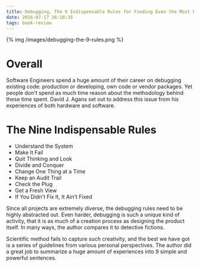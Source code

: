 ```yaml
---
title: Debugging, The 9 Indispensable Rules for Finding Even the Most Elusive Software and Hardware Problems
date: 2016-07-17 16:18:35
tags: book-review
---
```


{% img /images/debugging-the-9-rules.png %}

Overall
===
Software Engineers spend a huge amount of their career on debugging existing code: production or developing, own code or vendor packages. Yet people don't spend as much time reason about the methodology behind these time spent. David J. Agans set out to address this issue from his experiences of both hardware and software.

The Nine Indispensable Rules
===
- Understand the System
- Make It Fail
- Quit Thinking and Look
- Divide and Conquer
- Change One Thing at a Time
- Keep an Audit Trail
- Check the Plug
- Get a Fresh View
- If You Didn't Fix It, It Ain't Fixed


Since all projects are extremely diverse, the debugging rules need to be highly abstracted out. Even harder, debugging is such a unique kind of activity, that it is as much of a creation process as designing the product itself. In many ways, the author compares it to detective fictions.

Scientific method fails to capture such creativity, and the best we have got is a series of guidelines from various personal perspectives. The author did a great job to summarize a huge amount of experiences into 9 simple and powerful sentences.
